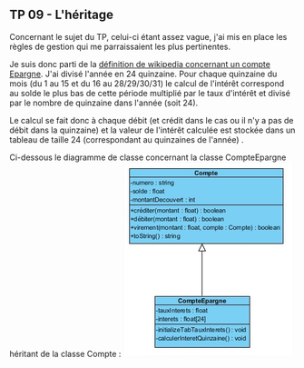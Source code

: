 ## TP 09 - L'héritage

Concernant le sujet du TP, celui-ci étant assez vague, j'ai mis en place les règles de gestion qui me parraissaient les plus pertinentes.



Je suis donc parti de la [définition de wikipedia concernant un compte Epargne](http://fr.wikipedia.org/wiki/Compte_d%27%C3%A9pargne).
J'ai divisé l'année en 24 quinzaine. Pour chaque quinzaine du mois (du 1 au 15 et du 16 au 28/29/30/31) le calcul de l'intérêt correspond au solde le plus bas de cette période multiplié par le taux d'intérêt et divisé par le nombre de quinzaine dans l'année (soit 24).

Le calcul se fait donc à chaque débit (et crédit dans le cas ou il n'y a pas de débit dans la quinzaine) et la valeur de l'intérêt calculée est stockée dans un tableau de taille 24 (correspondant au quinzaines de l'année) .

Ci-dessous le diagramme de classe concernant la classe CompteEpargne héritant de la classe Compte : 
![alt tag](https://raw.githubusercontent.com/jdflaugergues/TP_banque/master/img/DiagrammeClasse.jpg)
